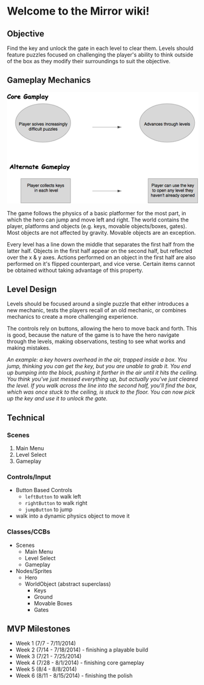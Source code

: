 # Welcome to the Mirror wiki!

## Objective
Find the key and unlock the gate in each level to clear them. Levels should feature puzzles focused on challenging the player's ability to think outside of the box as they modify their surroundings to suit the objective.

## Gameplay Mechanics

![Gameplay Loop Diagram](https://github.com/oliviaiscool/Mirror/blob/master/Notes/gameplayloops.png)

The game follows the physics of a basic platformer for the most part, in which the hero can jump and move left and right. The world contains the player, platforms and objects (e.g. keys, movable objects/boxes, gates). Most objects are not affected by gravity. Movable objects are an exception.

Every level has a line down the middle that separates the first half from the latter half. Objects in the first half appear on the second half, but reflected over the x & y axes. Actions performed on an object in the first half are also performed on it's flipped counterpart, and vice verse. Certain items cannot be obtained without taking advantage of this property.

## Level Design

Levels should be focused around a single puzzle that either introduces a new mechanic, tests the players recall of an old mechanic, or combines mechanics to create a more challenging experience.

The controls rely on buttons, allowing the hero to move back and forth. This is good, because the nature of the game is to have the hero navigate through the levels, making observations, testing to see what works and making mistakes.

_An example: a key hovers overhead in the air, trapped inside a box. You jump, thinking you can get the key, but you are unable to grab it. You end up bumping into the block, pushing it farther in the air until it hits the ceiling. You think you've just messed everything up, but actually you've just cleared the level. If you walk across the line into the second half, you'll find the box, which was once stuck to the ceiling, is stuck to the floor. You can now pick up the key and use it to unlock the gate._

## Technical

### Scenes
1. Main Menu
2. Level Select
3. Gameplay

### Controls/Input
* Button Based Controls
     * `leftButton` to walk left
     * `rightButton` to walk right
     * `jumpButton` to jump
* walk into a dynamic physics object to move it

### Classes/CCBs
* Scenes
    * Main Menu
    * Level Select
    * Gameplay
* Nodes/Sprites
    * Hero
    * WorldObject (abstract superclass)
        * Keys
        * Ground
        * Movable Boxes
        * Gates

## MVP Milestones
* Week 1 (7/7 - 7/11/2014)
* Week 2 (7/14 - 7/18/2014) - finishing a playable build
* Week 3 (7/21 - 7/25/2014)
* Week 4 (7/28 - 8/1/2014) - finishing core gameplay
* Week 5 (8/4 - 8/8/2014)
* Week 6 (8/11 - 8/15/2014) - finishing the polish
